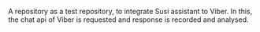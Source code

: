 A repository as a test repository, to integrate Susi assistant to Viber. In this, the chat api of Viber is requested and response is recorded and analysed.  
